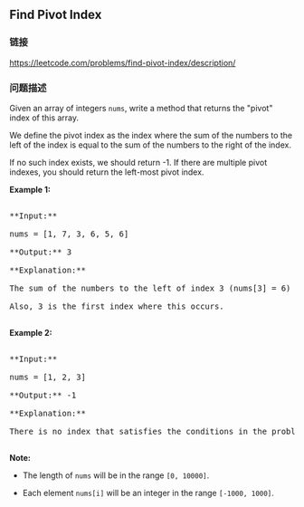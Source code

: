 ## Find Pivot Index  
### 链接  
https://leetcode.com/problems/find-pivot-index/description/  
### 问题描述
Given an array of integers `nums`, write a method that returns the "pivot" index of this array.



We define the pivot index as the index where the sum of the numbers to the left of the index is equal to the sum of the numbers to the right of the index.



If no such index exists, we should return -1. If there are multiple pivot indexes, you should return the left-most pivot index.


**Example 1:**<br />
<pre>
**Input:** 
nums = [1, 7, 3, 6, 5, 6]
**Output:** 3
**Explanation:** 
The sum of the numbers to the left of index 3 (nums[3] = 6) is equal to the sum of numbers to the right of index 3.
Also, 3 is the first index where this occurs.
</pre>


**Example 2:**<br />
<pre>
**Input:** 
nums = [1, 2, 3]
**Output:** -1
**Explanation:** 
There is no index that satisfies the conditions in the problem statement.
</pre>


**Note:**
- The length of `nums` will be in the range `[0, 10000]`.
- Each element `nums[i]` will be an integer in the range `[-1000, 1000]`.

